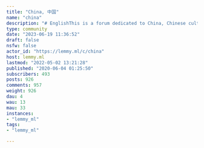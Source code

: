 ```yaml
---
title: "China, 中国" 
name: "china"
description: "# EnglishThis is a forum dedicated to China, Chinese culture Chinese language, and Chinese people.**[Our Matrix chat](https://matrix.to/#/#chinachat:matrix.org?via=matrix.org)**### Rules:* Be civil, be respectful, don't attack other users* No racism, sinophobia, or other bigotry allowed* No misinformation* Follow all other Lemmy rules# 中文这是一个专门讨论中国、中国文化、中国语言和中国人的论坛。**[我们在 Matrix 的聊天室](https://matrix.to/#/#chinachat:matrix.org?via=matrix.org)**### 规则:* 要文明，要尊重，不要攻击其他用户* 不允许有种族主义、仇视中国人或其他偏执行为* 不允许故意提供错误信息* 遵守 Lemmy 的所有其他规则-----### Related communities **/** 相关的互联网论坛* [!china@lemmygrad.ml](https://lemmygrad.ml/c/china)* [!chinese@lemmy.ml](https://lemmy.ml/c/chinese) -----Community icon by [CustomDesign](http://www.myiconfinder.com/CustomDesign) on MYICONFINDER, licensed under [CC BY-NC 3.0](https://creativecommons.org/licenses/by-nc/3.0/)"
type: community
date: "2023-06-19 11:36:52"
draft: false
nsfw: false
actor_id: "https://lemmy.ml/c/china"
host: lemmy.ml
lastmod: "2022-05-02 13:21:28"
published: "2020-06-04 01:25:50"
subscribers: 493
posts: 926
comments: 957
weight: 926
dau: 4
wau: 13
mau: 33
instances:
- "lemmy_ml"
tags: 
- "lemmy_ml"

---
```

